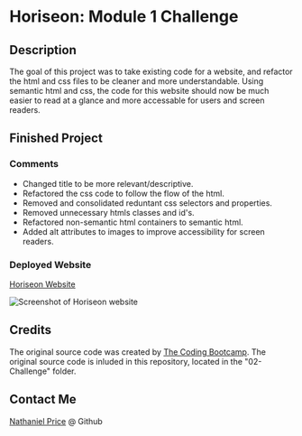 
# Horiseon: Module 1 Challenge

## Description

The goal of this project was to take existing code for a website, and refactor the html and css files to be cleaner and more understandable. Using semantic html and css, the code for this website should now be much easier to read at a glance and more accessable for users and screen readers.

## Finished Project

### Comments

* Changed title to be more relevant/descriptive.
* Refactored the css code to follow the flow of the html.
* Removed and consolidated reduntant css selectors and properties.
* Removed unnecessary htmls classes and id's.
* Refactored non-semantic html containers to semantic html.
* Added alt attributes to images to improve accessibility for screen readers.

### Deployed Website

[Horiseon Website](https://newprice247.github.io/module-1-challenge/)

![Screenshot of Horiseon website](/module-1-challenge/assets/images/newprice247.github.io_horiseon-mod-1)
## Credits

The original source code was created by [The Coding Bootcamp](https://github.com/coding-boot-camp/urban-octo-telegram). The original source code is inluded in this repository, located in the "02-Challenge" folder.


## Contact Me

[Nathaniel Price](https://github.com/newprice247) @ Github
